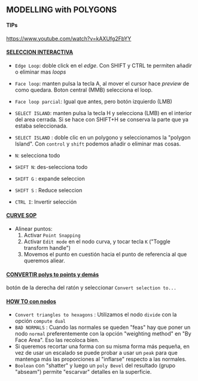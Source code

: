 ## MODELLING with POLYGONS

#### TIPs

https://www.youtube.com/watch?v=kAXUfg2FbYY


#### <ins>SELECCION INTERACTIVA</ins>

- `Edge Loop`: doble click en el *edge*. Con SHIFT y CTRL te permiten añadir o eliminar mas *loops*
- `Face loop`: manten pulsa la tecla A, al mover el cursor hace *preview* de como quedara. Boton central (MMB) selecciona el loop.
- `Face loop parcial`: Igual que antes, pero botón izquierdo (LMB)
- `SELECT ISLAND`: manten pulsa la tecla H y selecciona (LMB) en el interior del area cerrada. Si se hace con SHIFT+H se conserva la parte que ya estaba seleccionada.
- `SELECT ISLAND` : doble clic en un polygono y seleccionamos la "polygon Island". Con `control` y `shift` podemos añadir o eliminar mas cosas.
  
- `N`: selecciona todo
- `SHIFT N`: des-selecciona todo
- `SHIFT G` : expande seleccion
- `SHIFT S` : Reduce seleccion
- `CTRL I`: Invertir selección

#### <ins>CURVE SOP</ins>

- Alinear puntos:
  1) Activar `Point Snapping`
  2) Activar `Edit mode` en el nodo curva, y tocar tecla `K` ("Toggle transform handle")
  3) Movemos el punto en cuestión hacia el punto de referencia al que queremos aliear.


#### <ins>CONVERTIR polys to points y demás</ins>

botón de la derecha del ratón y seleccionar `Convert selection to...`

#### <ins>HOW TO con nodos</ins>

- `Convert triangles to hexagons` : Utilizamos el nodo `divide` con la opción `compute dual`
- `BAD NORMALS` : Cuando las normales se queden "feas" hay que poner un nodo `normal` preferentemente con la opción "weighting method" en "By Face Area". Eso las recoloca bien.
- Si queremos recortar una forma con su misma forma más pequeña, en vez de usar un escalado se puede probar a usar un `peak` para que mantenga más las proporciones al "inflarse" respecto a las normales.
- `Boolean` con "shatter" y luego un `poly Bevel` del resultado (grupo "abseam") permite "escarvar" detalles en la superficie.

